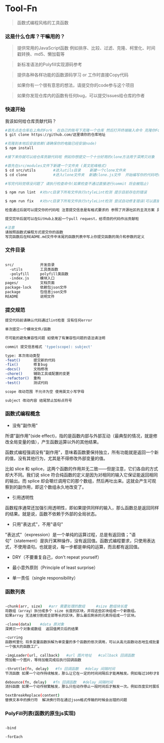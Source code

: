 # Tool-Fn

> 函数式编程风格的工具函数

### 这是什么仓库？干嘛用的？

> 提供常用的JavaScript函数 例如排序、比较、过滤、克隆、柯里化、时间戳转换、md5、懒加载等

> 新标准语法的Polyfill实现源码参考

> 提供各种各样功能的函数源码学习 or 工作时直接Copy代码

> 如果你有一个很有意思的想法，请提交你的code参与这个项目

> 如果你发现仓库内的函数有任何bug，可以提交Issues给仓库的作者

### 快速开始

我该如何给仓库贡献代码？

``` bash
#首先点击仓库右上角的Fork  在自己的账号下克隆一个仓库 然后打开终端输入命令 克隆你Fork的仓库
$ git clone https://github.com/这里填你的仓库地址

#克隆到本地后安装依赖(请确保你的电脑已经安装node)
$ npm install

#接下来你就可以给仓库贡献代码啦 例如你想提交一个十分好用的clone方法用于深拷贝对象

#首先在src/modules文件下新建一个文件夹 (英文驼峰格式)
$ cd src/utils        #进入utils目录    新建一个clone文件夹
$ cd clone            #进入clone文件夹  新建clone.js文件  开始编写你的代码吧(请使用es6模块语法导出)

#写完代码觉得没问题了 请执行检查命令(如果检查不通过直接进行commit 将会被阻止)

$ npm run lint  #对src目录下所有文件执行styleLint检测 提示目前存在的错误

$ npm run fix   #对src目录下所有文件执行styleLint检测 尝试自动修复错误(可以直接用这个)

检查通过后就可以提交你的代码啦 注意提交信息是有格式要求的 参照了开源社区的主流方案 具体格式在下面

提交完毕后就可以在GitHub上发起一个pull request，给项目的代码作出贡献啦

#注意
请按照函数式编程方式提交你的函数
写完函数后在README.md文件中末尾的函数列表中写上你提交函数的简介和参数的定义


```



### 文件目录
``` bash

src/            开发目录
  -utils        工具类函数
  -polyfill     polyfill类函数
  -index.js     模块入口
pages/          文档页面
package-lock    依赖包json文件
package         包信息json文件
README          说明文件

```

### 提交规范

``` bash
提交代码前请确认代码通过lint检查 没有任何error

单次提交一个模块文件/函数

尽可能的避免兼容性问题 如使用了有兼容性问题的语法请注明

commit 提交信息格式 'type(scope): subject'

type: 本次改动类型
-feat()      提交新的代码
-fix()       修复bug
-docs()      文档修改
-chore()     辅助工具或配置的变更
-refactor()  重构
-test()      测试代码

scope 改动范围 不允许为空 使用英文小写字母

subject 改动内容 结尾禁止加标点符号

```

### 函数式编程概念

- 没有"副作用"

所谓"副作用"(side effect)，指的是函数内部与外部互动（最典型的情况，就是修改全局变量的值），产生函数运算以外的其他结果。

函数式编程强调没有"副作用"，意味着函数要保持独立，所有功能就是返回一个新的值，没有其他行为，尤其是不得修改外部变量的值。

比如 slice 和 splice，这两个函数的作用并无二致——但是注意，它们各自的方式却大不同。我们说 slice 符合纯函数的定义是因为对相同的输入它保证能返回相同的输出。而 splice 却会嚼烂调用它的那个数组，然后再吐出来。这就会产生可观察到的副作用，即这个数组永久地改变了。


- 引用透明性

函数程序通常还加强引用透明性，即如果提供同样的输入，那么函数总是返回同样的结果。就是说，函数不依赖于外部的全局状态。


- 只用"表达式"，不用"语句"

"表达式"（expression）是一个单纯的运算过程，总是有返回值；"语句"（statement）是执行某种操作，没有返回值。函数式编程要求，只使用表达式，不使用语句。也就是说，每一步都是单纯的运算，而且都有返回值。


- DRY（不要重复自己，don't repeat yourself）


- 最小意外原则（Principle of least surprise）


- 单一责任（single responsibility）



### 函数列表
``` bash

-chunk(arr, size)   #arr 需要处理的数组     #size 数组块长度
将数组（array）拆分成多个 size 长度的区块，并将这些区块组成一个新数组。 
如果array 无法被分割成全部等长的区块，那么最后剩余的元素将组成一个区块。

-clone(data)    #data 原对象
深拷贝一个对象或数组  返回值拷贝后的结果

-curring
函数柯里化 将多变量函数拆解为单变量的多个函数的依次调用，可以从高元函数动态地生成批量的低元的函数。
一个强大的函数工厂。

-imgLoader(url, callback)   #url 图片地址   #callback 回调函数
预加载一个图片，等待加载完成后执行回调函数

-throttle(fn, delay)   #fn 回调函数   #delay 间隔时间
节流函数 如果一个动作持续触发，那么让它在一定的时间间隔后才能再触发。例如每过10秒才能发送一次验证码。

debounce(fn, delay)   #fn 回调函数   #delay 间隔时间
消抖函数 如果一个动作频繁触发，那么只在动作停止一段时间后才触发一次。例如百度实时展现搜索结果。

textBreakReplace(content)
替换文本中的换行符  解决换行符在通过json格式传输的时候会出错的问题

```

### PolyFill列表(函数的原生js实现)

``` bash

-bind

-forEach


```
